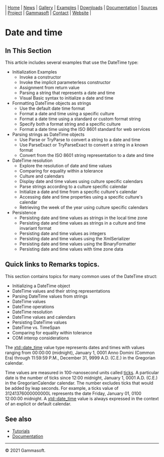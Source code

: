 | [Home](home.md) | [News](news.md) | [Gallery](gallery.md) | [Examples](examples.md) | [Downloads](downloads.md) | [Documentation](documentation.md) | [Sources](https://github.com/gammasoft71/xtd) | [Project](https://sourceforge.net/projects/xtdpro/) | [Gammasoft](gammasoft.md)  | [Contact](contact.md) | [Website](https://gammasoft71.wixsite.com/xtdpro) |

# Date and time

## In This Section

This article includes several examples that use the DateTime type:

* Initialization Examples
  * Invoke a constructor
  * Invoke the implicit parameterless constructor
  * Assignment from return value
  * Parsing a string that represents a date and time
  * Visual Basic syntax to initialize a date and time
* Formatting DateTime objects as strings
  * Use the default date time format
  * Format a date and time using a specific culture
  * Format a date time using a standard or custom format string
  * Specify both a format string and a specific culture
  * Format a date time using the ISO 8601 standard for web services
* Parsing strings as DateTime objects
  * Use Parse or TryParse to convert a string to a date and time
  * Use ParseExact or TryParseExact to convert a string in a known format
  * Convert from the ISO 8601 string representation to a date and time
* DateTime resolution
  * Explore the resolution of date and time values
  * Comparing for equality within a tolerance
  * Culture and calendars
  * Display date and time values using culture specific calendars
  * Parse strings according to a culture specific calendar
  * Initialize a date and time from a specific culture's calendar
  * Accessing date and time properties using a specific culture's calendar
  * Retrieving the week of the year using culture specific calendars
* Persistence
  * Persisting date and time values as strings in the local time zone
  * Persisting date and time values as strings in a culture and time invariant format
  * Persisting date and time values as integers
  * Persisting date and time values using the XmlSerializer
  * Persisting date and time values using the BinaryFormatter
  * Persisting date and time values with time zone data

## Quick links to Remarks topics.

This section contains topics for many common uses of the DateTime struct:

* Initializing a DateTime object
* DateTime values and their string representations
* Parsing DateTime values from strings
* DateTime values
* DateTime operations
* DateTime resolution
* DateTime values and calendars
* Persisting DateTime values
* DateTime vs. TimeSpan
* Comparing for equality within tolerance
* COM interop considerations

The [xtd::date_time](https://codedocs.xyz/gammasoft71/xtd/classxtd_1_1date__time.html) value type represents dates and times with values ranging from 00:00:00 (midnight), January 1, 0001 Anno Domini (Common Era) through 11:59:59 P.M., December 31, 9999 A.D. (C.E.) in the Gregorian calendar.

Time values are measured in 100-nanosecond units called [ticks](https://codedocs.xyz/gammasoft71/xtd/group__types.html#ga8fd3ccd5f25e401dc28a28ba352aa966). A particular date is the number of ticks since 12:00 midnight, January 1, 0001 A.D. (C.E.) in the GregorianCalendar calendar. 
The number excludes ticks that would be added by leap seconds. For example, a ticks value of 31241376000000000L represents the date Friday, January 01, 0100 12:00:00 midnight. A [xtd::date_time](https://codedocs.xyz/gammasoft71/xtd/classxtd_1_1date__time.html) value is always expressed in the context of an explicit or default calendar.

## See also

* [Tutorials](tutorials.md)
* [Documentation](documentation.md)

______________________________________________________________________________________________

© 2021 Gammasoft.
